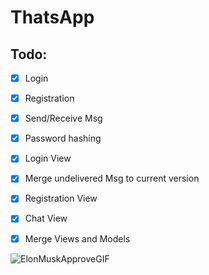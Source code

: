 # ThatsApp

## Todo:

- [x] Login
- [x] Registration
- [x] Send/Receive Msg
- [x] Password hashing
- [x] Login View
- [x] Merge undelivered Msg to current version
- [x] Registration View 
- [x] Chat View 
- [x] Merge Views and Models 


![ElonMuskApproveGIF](https://user-images.githubusercontent.com/94349629/164476301-7d392b2e-7b21-4a2d-9a33-742fd6642c1a.gif)

